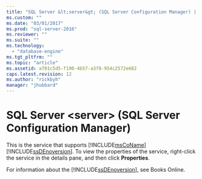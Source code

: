 ```yaml
---
title: "SQL Server &lt;server&gt; (SQL Server Configuration Manager) | Microsoft Docs"
ms.custom: ""
ms.date: "03/01/2017"
ms.prod: "sql-server-2016"
ms.reviewer: ""
ms.suite: ""
ms.technology: 
  - "database-engine"
ms.tgt_pltfrm: ""
ms.topic: "article"
ms.assetid: a701c5d5-f190-4b57-a3f8-954c2572e682
caps.latest.revision: 12
ms.author: "rickbyh"
manager: "jhubbard"
---
```

# SQL Server &lt;server&gt; (SQL Server Configuration Manager)
  This is the service that supports [!INCLUDE[msCoName](../../a9notintoc/includes/msconame-md.md)] [!INCLUDE[ssDEnoversion](../../a9notintoc/includes/ssdenoversion-md.md)]. To view the properties of the service, right-click the service in the details pane, and then click **Properties**.  
  
 For information about the [!INCLUDE[ssDEnoversion](../../a9notintoc/includes/ssdenoversion-md.md)], see Books Online.  
  
  